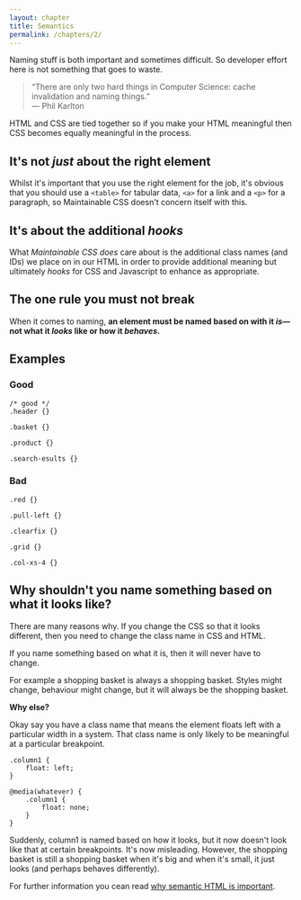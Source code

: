 ```yaml
---
layout: chapter
title: Semantics
permalink: /chapters/2/
---
```


Naming stuff is both important and sometimes difficult. So developer effort here is not something that goes to waste.

> &ldquo;There are only two hard things in Computer Science: cache invalidation and naming things.&rdquo;
<br>&mdash; Phil Karlton

HTML and CSS are tied together so if you make your HTML meaningful then CSS becomes equally meaningful in the process.

## It's not *just* about the right element

Whilst it's important that you use the right element for the job, it's obvious that you should use a `<table>` for tabular data, `<a>` for a link and a `<p>` for a paragraph, so Maintainable CSS doesn't concern itself with this.

## It's about the additional *hooks*

What *Maintainable CSS* *does* care about is the additional class names (and IDs) we place on in our HTML in order to provide additional meaning but ultimately *hooks* for CSS and Javascript to enhance as appropriate.

## The one rule you must not break

When it comes to naming, **an element must be named based on with it *is*&mdash;not what it *looks* like or how it *behaves*.**

## Examples

### Good

	/* good */
	.header {}

	.basket {}

	.product {}

	.search-esults {}

### Bad

	.red {}

	.pull-left {}

	.clearfix {}

	.grid {}

	.col-xs-4 {}

## Why shouldn't you name something based on what it looks like?

There are many reasons why. If you change the CSS so that it looks different, then you need to change the class name in CSS and HTML.

If you name something based on what it is, then it will never have to change.

For example a shopping basket is always a shopping basket. Styles might change, behaviour might change, but it will always be the shopping basket.

**Why else?**

Okay say you have a class name that means the element floats left with a particular width in a system. That class name is only likely to be meaningful at a particular breakpoint.

	.column1 {
		float: left;
	}

	@media(whatever) {
		.column1 {
			float: none;
		}
	}

Suddenly, column1 is named based on how it looks, but it now doesn't look like that at certain breakpoints. It's now misleading. However, the shopping basket is still a shopping basket when it's big and when it's small, it just looks (and perhaps behaves differently).

For further information you cean read [why semantic HTML is important](http://adamsilver.io/articles/why-semantic-html-is-so-important/).
